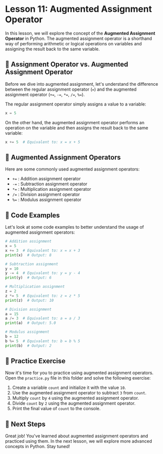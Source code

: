 # **Lesson 11: Augmented Assignment Operator**

In this lesson, we will explore the concept of the **Augmented Assignment Operator** in Python. The augmented assignment operator is a shorthand way of performing arithmetic or logical operations on variables and assigning the result back to the same variable.

## **📝 Assignment Operator vs. Augmented Assignment Operator**

Before we dive into augmented assignment, let's understand the difference between the regular assignment operator (`=`) and the augmented assignment operator (`+=`, `-=`, `*=`, `/=`, `%=`).

The regular assignment operator simply assigns a value to a variable:

```python
x = 5
```

On the other hand, the augmented assignment operator performs an operation on the variable and then assigns the result back to the same variable:

```python
x += 5  # Equivalent to: x = x + 5
```

## **🔄 Augmented Assignment Operators**

Here are some commonly used augmented assignment operators:

- `+=` : Addition assignment operator
- `-=` : Subtraction assignment operator
- `*=` : Multiplication assignment operator
- `/=` : Division assignment operator
- `%=` : Modulus assignment operator

## 🌟 **Code Examples**

Let's look at some code examples to better understand the usage of augmented assignment operators:

```python
# Addition assignment
x = 5
x += 3  # Equivalent to: x = x + 3
print(x)  # Output: 8

# Subtraction assignment
y = 10
y -= 4  # Equivalent to: y = y - 4
print(y)  # Output: 6

# Multiplication assignment
z = 2
z *= 5  # Equivalent to: z = z * 5
print(z)  # Output: 10

# Division assignment
a = 15
a /= 3  # Equivalent to: a = a / 3
print(a)  # Output: 5.0

# Modulus assignment
b = 12
b %= 5  # Equivalent to: b = b % 5
print(b)  # Output: 2
```

## 🧩 Practice Exercise

Now it's time for you to practice using augmented assignment operators. Open the `practice.py` file in this folder and solve the following exercise:

1. Create a variable `count` and initialize it with the value `10`.
2. Use the augmented assignment operator to subtract `3` from `count`.
3. Multiply `count` by `4` using the augmented assignment operator.
4. Divide `count` by `2` using the augmented assignment operator.
5. Print the final value of `count` to the console.

## 🎯 Next Steps

Great job! You've learned about augmented assignment operators and practiced using them. In the next lesson, we will explore more advanced concepts in Python. Stay tuned!
<!-- 
**[Click here](https://github.com/your-repo-url) to access the code playground and experiment with augmented assignment operators in Python.** -->